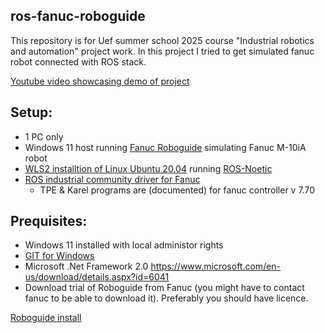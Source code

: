 ## ros-fanuc-roboguide
This repository is for Uef summer school 2025 course "Industrial robotics and automation" project work. In this project I tried to get simulated fanuc robot connected with ROS stack.

[Youtube video showcasing demo of project](https://youtu.be/tBIcPK276KE)

## Setup:
- 1 PC only
- Windows 11 host running [Fanuc Roboguide](https://my.fanuc.eu) simulating Fanuc M-10iA robot
- [WLS2 installtion of Linux Ubuntu 20.04](https://documentation.ubuntu.com/wsl/stable/howto/install-ubuntu-wsl2/) running [ROS-Noetic](https://wiki.ros.org/noetic/Installation/Ubuntu)
- [ROS industrial community driver for Fanuc](https://github.com/ros-industrial/fanuc)
    - TPE & Karel programs are (documented) for fanuc controller v 7.70
 
## Prequisites:
- Windows 11 installed with local administor rights
- [GIT for Windows](https://git-scm.com/downloads/win)
- Microsoft .Net Framework 2.0 https://www.microsoft.com/en-us/download/details.aspx?id=6041
- Download trial of Roboguide from Fanuc (you might have to contact fanuc to be able to download it). Preferably you should have licence.

[Roboguide install](https://github.com/polonenmatti/ros-fanuc-roboguide/blob/main/01_roboguide.md)
